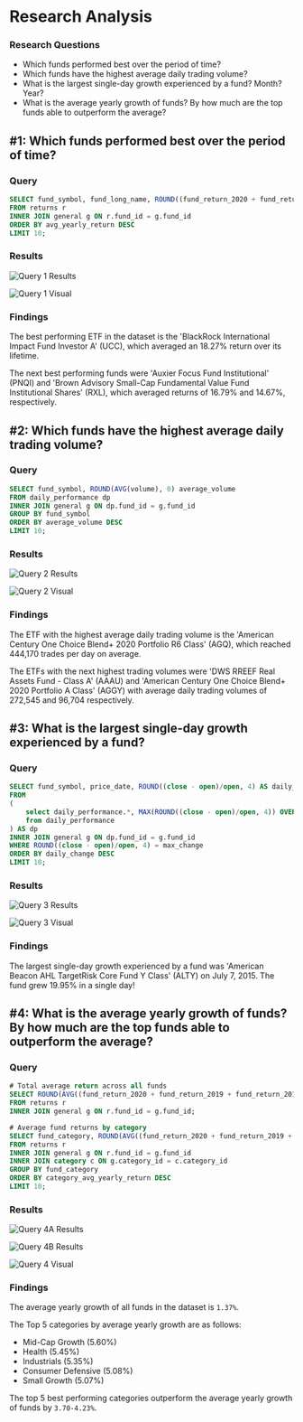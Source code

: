 # Research Analysis

### Research Questions
- Which funds performed best over the period of time?
- Which funds have the highest average daily trading volume?
- What is the largest single-day growth experienced by a fund? Month? Year?
- What is the average yearly growth of funds? By how much are the top funds able to outperform the average?

## #1: Which funds performed best over the period of time?
### Query
```sql
SELECT fund_symbol, fund_long_name, ROUND((fund_return_2020 + fund_return_2019 + fund_return_2018 + fund_return_2017 + fund_return_2016 + fund_return_2015 + fund_return_2014 + fund_return_2013 + fund_return_2012 + fund_return_2011 + fund_return_2010 + fund_return_2009 + fund_return_2008 + fund_return_2007 + fund_return_2006 + fund_return_2005 + fund_return_2004 + fund_return_2003 + fund_return_2002 + fund_return_2001 + fund_return_2000) / 21, 4) AS avg_yearly_return
FROM returns r
INNER JOIN general g ON r.fund_id = g.fund_id
ORDER BY avg_yearly_return DESC
LIMIT 10;
```

### Results
![Query 1 Results](/Resources/Query_1_Results.png)

![Query 1 Visual](/Resources/Q1_plot.png)

### Findings
The best performing ETF in the dataset is the 'BlackRock International Impact Fund Investor A' (UCC), which averaged an 18.27% return over its lifetime. 

The next best performing funds were 'Auxier Focus Fund Institutional' (PNQI) and 'Brown Advisory Small-Cap Fundamental Value Fund Institutional Shares' (RXL), which averaged returns of 16.79% and 14.67%, respectively.

## #2: Which funds have the highest average daily trading volume?
### Query
```sql
SELECT fund_symbol, ROUND(AVG(volume), 0) average_volume
FROM daily_performance dp
INNER JOIN general g ON dp.fund_id = g.fund_id
GROUP BY fund_symbol
ORDER BY average_volume DESC
LIMIT 10;
```

### Results
![Query 2 Results](/Resources/Query_2_Results.png)

![Query 2 Visual](/Resources/Q2_plot.png)

### Findings
The ETF with the highest average daily trading volume is the 'American Century One Choice Blend+ 2020 Portfolio R6 Class' (AGQ), which reached 444,170 trades per day on average. 

The ETFs with the next highest trading volumes were 'DWS RREEF Real Assets Fund - Class A' (AAAU) and 'American Century One Choice Blend+ 2020 Portfolio A Class' (AGGY) with average daily trading volumes of 272,545 and 96,704 respectively.

## #3: What is the largest single-day growth experienced by a fund?
### Query
```sql
SELECT fund_symbol, price_date, ROUND((close - open)/open, 4) AS daily_change
FROM 
(
	select daily_performance.*, MAX(ROUND((close - open)/open, 4)) OVER(PARTITION BY fund_id) as max_change
	from daily_performance
) AS dp
INNER JOIN general g ON dp.fund_id = g.fund_id
WHERE ROUND((close - open)/open, 4) = max_change
ORDER BY daily_change DESC
LIMIT 10;
```

### Results
![Query 3 Results](/Resources/Query_3_Results.png)

![Query 3 Visual](/Resources/Q3_plot.png)

### Findings
The largest single-day growth experienced by a fund was 'American Beacon AHL TargetRisk Core Fund Y Class' (ALTY) on July 7, 2015. The fund grew 19.95% in a single day!

## #4: What is the average yearly growth of funds? By how much are the top funds able to outperform the average?
### Query
```sql
# Total average return across all funds
SELECT ROUND(AVG((fund_return_2020 + fund_return_2019 + fund_return_2018 + fund_return_2017 + fund_return_2016 + fund_return_2015 + fund_return_2014 + fund_return_2013 + fund_return_2012 + fund_return_2011 + fund_return_2010 + fund_return_2009 + fund_return_2008 + fund_return_2007 + fund_return_2006 + fund_return_2005 + fund_return_2004 + fund_return_2003 + fund_return_2002 + fund_return_2001 + fund_return_2000) / 21), 4) AS total_avg_yearly_return
FROM returns r
INNER JOIN general g ON r.fund_id = g.fund_id;
```

```sql
# Average fund returns by category
SELECT fund_category, ROUND(AVG((fund_return_2020 + fund_return_2019 + fund_return_2018 + fund_return_2017 + fund_return_2016 + fund_return_2015 + fund_return_2014 + fund_return_2013 + fund_return_2012 + fund_return_2011 + fund_return_2010 + fund_return_2009 + fund_return_2008 + fund_return_2007 + fund_return_2006 + fund_return_2005 + fund_return_2004 + fund_return_2003 + fund_return_2002 + fund_return_2001 + fund_return_2000) / 21), 4) AS category_avg_yearly_return
FROM returns r
INNER JOIN general g ON r.fund_id = g.fund_id
INNER JOIN category c ON g.category_id = c.category_id
GROUP BY fund_category
ORDER BY category_avg_yearly_return DESC
LIMIT 10;
```

### Results
![Query 4A Results](/Resources/Query_4_Results_2)

![Query 4B Results](/Resources/Query_4_Results.png)

![Query 4 Visual](/Resources/Q4_plot.png)

### Findings
The average yearly growth of all funds in the dataset is `1.37%`. 

The Top 5 categories by average yearly growth are as follows:
- Mid-Cap Growth	(5.60%)
- Health 		(5.45%)
- Industrials 		(5.35%)
- Consumer Defensive 	(5.08%)
- Small Growth 		(5.07%)

The top 5 best performing categories outperform the average yearly growth of funds by `3.70-4.23%`.
